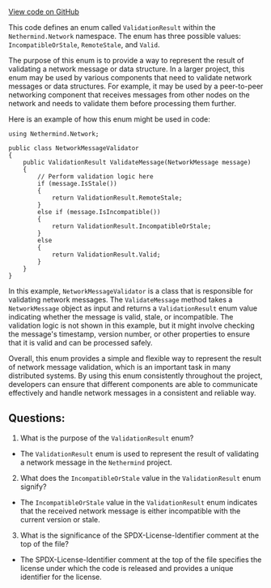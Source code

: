 [View code on GitHub](https://github.com/nethermindeth/nethermind/Nethermind.Network/ValidationResult.cs)

This code defines an enum called `ValidationResult` within the `Nethermind.Network` namespace. The enum has three possible values: `IncompatibleOrStale`, `RemoteStale`, and `Valid`. 

The purpose of this enum is to provide a way to represent the result of validating a network message or data structure. In a larger project, this enum may be used by various components that need to validate network messages or data structures. For example, it may be used by a peer-to-peer networking component that receives messages from other nodes on the network and needs to validate them before processing them further. 

Here is an example of how this enum might be used in code:

```
using Nethermind.Network;

public class NetworkMessageValidator
{
    public ValidationResult ValidateMessage(NetworkMessage message)
    {
        // Perform validation logic here
        if (message.IsStale())
        {
            return ValidationResult.RemoteStale;
        }
        else if (message.IsIncompatible())
        {
            return ValidationResult.IncompatibleOrStale;
        }
        else
        {
            return ValidationResult.Valid;
        }
    }
}
```

In this example, `NetworkMessageValidator` is a class that is responsible for validating network messages. The `ValidateMessage` method takes a `NetworkMessage` object as input and returns a `ValidationResult` enum value indicating whether the message is valid, stale, or incompatible. The validation logic is not shown in this example, but it might involve checking the message's timestamp, version number, or other properties to ensure that it is valid and can be processed safely. 

Overall, this enum provides a simple and flexible way to represent the result of network message validation, which is an important task in many distributed systems. By using this enum consistently throughout the project, developers can ensure that different components are able to communicate effectively and handle network messages in a consistent and reliable way.
## Questions: 
 1. What is the purpose of the `ValidationResult` enum?
- The `ValidationResult` enum is used to represent the result of validating a network message in the `Nethermind` project.

2. What does the `IncompatibleOrStale` value in the `ValidationResult` enum signify?
- The `IncompatibleOrStale` value in the `ValidationResult` enum indicates that the received network message is either incompatible with the current version or stale.

3. What is the significance of the SPDX-License-Identifier comment at the top of the file?
- The SPDX-License-Identifier comment at the top of the file specifies the license under which the code is released and provides a unique identifier for the license.